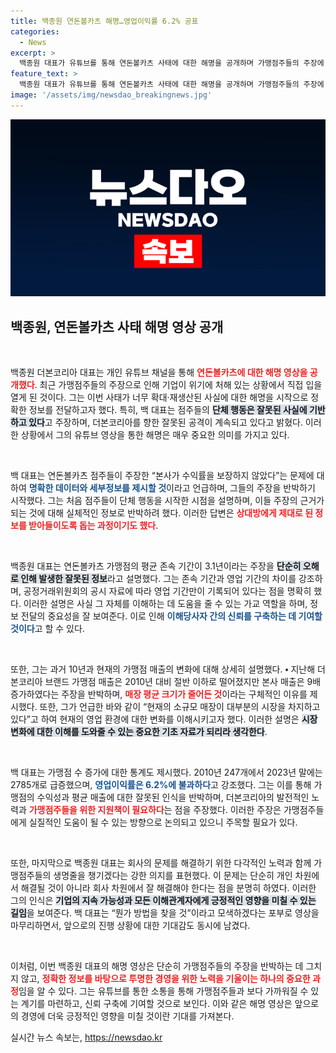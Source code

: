 ```yaml
---
title: 백종원 연돈볼카츠 해명…영업이익률 6.2% 공표
categories:
  - News
excerpt: >
  백종원 대표가 유튜브를 통해 연돈볼카츠 사태에 대한 해명을 공개하며 가맹점주들의 주장에 반박했습니다. 그는 잘못된 정보가 퍼지고 있다며, 기업과 가맹점의 생존을 위한 대응을 예고했습니다. 클릭해 더 자세한 내용을 확인해 보세요!
feature_text: >
  백종원 대표가 유튜브를 통해 연돈볼카츠 사태에 대한 해명을 공개하며 가맹점주들의 주장에 반박했습니다. 그는 잘못된 정보가 퍼지고 있다며, 기업과 가맹점의 생존을 위한 대응을 예고했습니다. 클릭해 더 자세한 내용을 확인해 보세요!
image: '/assets/img/newsdao_breakingnews.jpg'
---
```


<p><img src="/assets/img/newsdao_breakingnews.jpg" alt="ontimetimes 속보" /></p>

<h2 data-ke-size="size26">백종원, 연돈볼카츠 사태 해명 영상 공개</h2>

<p data-ke-size="size16">&nbsp;</p>

<p>백종원 더본코리아 대표는 개인 유튜브 채널을 통해 <b><span style="color: #ee2323;">연돈볼카츠에 대한 해명 영상을 공개했다</span></b>. 최근 가맹점주들의 주장으로 인해 기업이 위기에 처해 있는 상황에서 직접 입을 열게 된 것이다. 그는 이번 사태가 너무 확대·재생산된 사실에 대한 해명을 시작으로 정확한 정보를 전달하고자 했다. 특히, 백 대표는 점주들의 <b><span style="background-color: #21538527;">단체 행동은 잘못된 사실에 기반하고 있다</span></b>고 주장하며, 더본코리아를 향한 잘못된 공격이 계속되고 있다고 밝혔다. 이러한 상황에서 그의 유튜브 영상을 통한 해명은 매우 중요한 의미를 가지고 있다.</p>

<p data-ke-size="size16">&nbsp;</p>

<p>백 대표는 연돈볼카츠 점주들이 주장한 “본사가 수익률을 보장하지 않았다”는 문제에 대하여 <b><span style="color: #1a5490;">명확한 데이터와 세부정보를 제시할 것</span></b>이라고 언급하며, 그들의 주장을 반박하기 시작했다. 그는 처음 점주들이 단체 행동을 시작한 시점을 설명하며, 이들 주장의 근거가 되는 것에 대해 실체적인 정보로 반박하려 했다. 이러한 답변은 <b><span style="color: #ee2323;">상대방에게 제대로 된 정보를 받아들이도록 돕는 과정이기도 했다</span></b>.</p>

<p data-ke-size="size16">&nbsp;</p>

<p>백종원 대표는 연돈볼카츠 가맹점의 평균 존속 기간이 3.1년이라는 주장을 <b><span style="background-color: #21538527;">단순히 오해로 인해 발생한 잘못된 정보</span></b>라고 설명했다. 그는 존속 기간과 영업 기간의 차이를 강조하며, 공정거래위원회의 공시 자료에 따라 영업 기간만이 기록되어 있다는 점을 명확히 했다. 이러한 설명은 사실 그 자체를 이해하는 데 도움을 줄 수 있는 가교 역할을 하며, 정보 전달의 중요성을 잘 보여준다. 이로 인해 <b><span style="color: #1a5490;">이해당사자 간의 신뢰를 구축하는 데 기여할 것이다</span></b>고 할 수 있다.</p>

<p data-ke-size="size16">&nbsp;</p>

<p>또한, 그는 과거 10년과 현재의 가맹점 매출의 변화에 대해 상세히 설명했다. ⬩ 지난해 더본코리아 브랜드 가맹점 매출은 2010년 대비 절반 이하로 떨어졌지만 본사 매출은 9배 증가하였다는 주장을 반박하며, <b><span style="color: #ee2323;">매장 평균 크기가 줄어든 것</span></b>이라는 구체적인 이유를 제시했다. 또한, 그가 언급한 바와 같이 “현재의 소규모 매장이 대부분의 시장을 차지하고 있다”고 하여 현재의 영업 환경에 대한 변화를 이해시키고자 했다. 이러한 설명은 <b><span style="background-color: #21538527;">시장 변화에 대한 이해를 도와줄 수 있는 중요한 기초 자료가 되리라 생각한다</span></b>.</p>

<p data-ke-size="size16">&nbsp;</p>

<p>백 대표는 가맹점 수 증가에 대한 통계도 제시했다. 2010년 247개에서 2023년 말에는 2785개로 급증했으며, <b><span style="color: #1a5490;">영업이익률은 6.2%에 불과하다</span></b>고 강조했다. 그는 이를 통해 가맹점의 수익성과 평균 매출에 대한 잘못된 인식을 반박하며, 더본코리아의 발전적인 노력과 <b><span style="color: #ee2323;">가맹점주들을 위한 지원책이 필요하다</span></b>는 점을 주장했다. 이러한 주장은 가맹점주들에게 실질적인 도움이 될 수 있는 방향으로 논의되고 있으니 주목할 필요가 있다.</p>

<p data-ke-size="size16">&nbsp;</p>

<p>또한, 마지막으로 백종원 대표는 회사의 문제를 해결하기 위한 다각적인 노력과 함께 가맹점주들의 생명줄을 챙기겠다는 강한 의지를 표현했다. 이 문제는 단순히 개인 차원에서 해결될 것이 아니라 회사 차원에서 잘 해결해야 한다는 점을 분명히 하였다. 이러한 그의 인식은 <b><span style="background-color: #21538527;">기업의 지속 가능성과 모든 이해관계자에게 긍정적인 영향을 미칠 수 있는 길임</span></b>을 보여준다. 백 대표는 “뭔가 방법을 찾을 것”이라고 모색하겠다는 포부로 영상을 마무리하면서, 앞으로의 진행 상황에 대한 기대감도 동시에 남겼다.</p>

<p data-ke-size="size16">&nbsp;</p>

<p>이처럼, 이번 백종원 대표의 해명 영상은 단순히 가맹점주들의 주장을 반박하는 데 그치지 않고, <b><span style="color: #ee2323;">정확한 정보를 바탕으로 투명한 경영을 위한 노력을 기울이는 하나의 중요한 과정</span></b>임을 알 수 있다. 그는 유튜브를 통한 소통을 통해 가맹점주들과 보다 가까워질 수 있는 계기를 마련하고, 신뢰 구축에 기여할 것으로 보인다. 이와 같은 해명 영상은 앞으로의 경영에 더욱 긍정적인 영향을 미칠 것이란 기대를 가져본다.</p>
실시간 뉴스 속보는, <a href="https://newsdao.kr" rel="dofollow">https://newsdao.kr</a>


